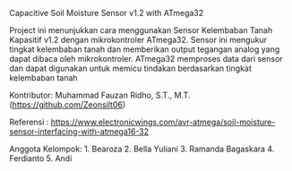 Capacitive Soil Moisture Sensor v1.2 with ATmega32

Project ini menunjukkan cara menggunakan Sensor Kelembaban Tanah Kapasitif v1.2 dengan mikrokontroler ATmega32. Sensor ini mengukur tingkat kelembaban tanah dan memberikan output tegangan analog yang dapat dibaca oleh mikrokontroler. ATmega32 memproses data dari sensor dan dapat digunakan untuk memicu tindakan berdasarkan tingkat kelembaban tanah


Kontributor: Muhammad Fauzan Ridho, S.T., M.T. (https://github.com/Zeonsilt06)

Referensi : https://www.electronicwings.com/avr-atmega/soil-moisture-sensor-interfacing-with-atmega16-32


Anggota Kelompok: 1. Bearoza 2. Bella Yuliani 3. Ramanda Bagaskara 4. Ferdianto 5. Andi
